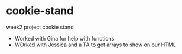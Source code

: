 # cookie-stand
week2 project cookie stand
 - Worked with Gina for help with functions
 - WOrked with Jessica and a TA to get arrays to show on our HTML

